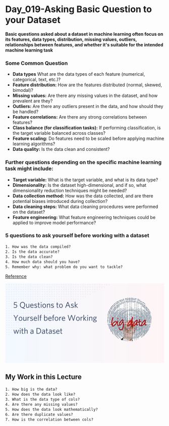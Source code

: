 # Day_019-Asking Basic Question to your Dataset

**Basic questions asked about a dataset in machine learning often focus on its features, data types, distribution, missing values, outliers, relationships between features, and whether it's suitable for the intended machine learning task**

### Some Common Question
- **Data types**  What are the data types of each feature (numerical, categorical, text, etc.)? 
- **Feature distribution:** How are the features distributed (normal, skewed, bimodal)? 
- **Missing values:** Are there any missing values in the dataset, and how prevalent are they? 
- **Outliers:** Are there any outliers present in the data, and how should they be handled? 
- **Feature correlations:** Are there any strong correlations between features? 
- **Class balance (for classification tasks):** If performing classification, is the target variable balanced across classes? 
- **Feature scaling:** Do features need to be scaled before applying machine learning algorithms? 
- **Data quality:** Is the data clean and consistent? 

### Further questions depending on the specific machine learning task might include:
- **Target variable:** What is the target variable, and what is its data type? 
- **Dimensionality:** Is the dataset high-dimensional, and if so, what dimensionality reduction techniques might be needed? 
- **Data collection method:** How was the data collected, and are there potential biases introduced during collection? 
- **Data cleaning steps:** What data cleaning procedures were performed on the dataset? 
- **Feature engineering:** What feature engineering techniques could be applied to improve model performance?

### 5 questions to ask yourself before working with a dataset
```
1. How was the data compiled? 
2. Is the data accurate? 
3. Is the data clean?
4. How much data should you have?
5. Remember why: what problem do you want to tackle?
```
[Reference](https://www.twilio.com/en-us/blog/dataset-questions-to-ask#5questions-to-ask-yourself-before-working-with-a-dataset)

![alt](assets/1.png)

## My Work in this Lecture
```
1. How big is the data?
2. How does the data look like?
3. What is the data type of cols?
4. Are there any missing values?
5. How does the data look mathematically?
6. Are there duplicate values?
7. How is the correlation between cols?
```